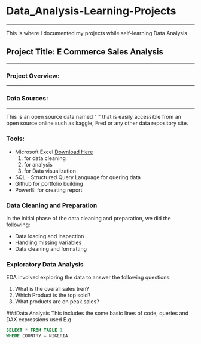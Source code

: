# Data_Analysis-Learning-Projects
---
This is where I documented my projects while self-learning Data Analysis

## Project Title: E Commerce Sales Analysis
---
### Project Overview:
---
### Data Sources:
---
This is an open source data named " " that is easily accessible from an open source online such as kaggle, Fred or any other data repository site.

### Tools:
- Microsoft Excel [Download Here](https://www.C:\Users\anime\OneDrive\Desktop\DATA\child-mortality.csv)
  1. for data cleaning
  2. for analysis
  3. for Data visualization
- SQL - Structured Query Language for quering data
- Github for portfolio building
- PowerBI for creating report

### Data Cleaning and Preparation
In the initial phase of the data cleaning and preparation, we did the following:
- Data loading and inspection
- Handling missing variables
- Data cleaning and formatting

### Exploratory Data Analysis
EDA involved exploring the data to answer the following questions:
1. What is the overall sales tren?
2. Which Product is the top sold?
3. What products are on peak sales?

###Data Analysis
This includes the some basic lines of code, queries and DAX expressions used
E.g
```SQL
SELECT * FROM TABLE 1
WHERE COUNTRY = NIGERIA
```

